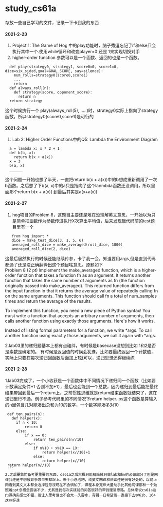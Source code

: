 # study_cs61a
存放一些自己学习的文件，记录一下卡到我的东西  
#### 2021-2-23  
  1. Project 1: The Game of Hog 中的play功能时，脑子秀逗忘记了if和else只会执行其中一个.使用while循环和改变player=0 还是 1来实现切换对手  
  2. higher-order function 参数可以是一个函数、返回的也是一个函数。  
  ```
    def play(strategy0, strategy1, score0=0, score1=0, dice=six_sided,goal=GOAL_SCORE, say=silence):
      num_rolls=strategy0(score0,score1)
      ...
      return 
    def always_roll(n):
      def strategy(score, opponent_score):
        return n
    return strategy
  ```
   这个时候执行一个 play(always_roll(5), .....)时，strategy0实际上指向了strategy函数，所以strategy0(score0,score1)是可行的  
#### 2021-2-24  
  1. Lab 2: Higher Order Functions中的Q5: Lambda the Environment Diagram    
  ```
    a = lambda x: x * 2 + 1
    def b(b, x):
      return b(x + a(x))
    x = 3
    b(a, x)
    ______
  ```  
  这个问题一开始也想了半天，一直把return b(x + a(x))中的b想成重新调用了一次b函数。之后想了下b(a, x)中的a只是指向了这个lanmbda函数还没调用，所以里面那个return b(x + a(x))
  到最后其实是a(x+a(x))  
#### 2021-2-27  
  1. hog项目的Problem 8，这题目主要还是难在没理解英文意思，一开始以为只是简单把函数作为参数传进执行X次算出平均值，后来发现敲代码前的test题目里有一个  
 ```
    from hog import *
    dice = make_test_dice(3, 1, 5, 6)
    averaged_roll_dice = make_averaged(roll_dice, 1000)
    averaged_roll_dice(2, dice)
  ```
  这最后居然执行的时候还能继续传参，卡了我一会，知道要用args,但是直到代码都通了还是没正确翻译出这个题目啥意思。原题如下  
  Problem 8 (2 pt)
Implement the make_averaged function, which is a higher-order function that takes a function fn as an argument. It returns another function that takes the same number of arguments as fn (the function originally passed into make_averaged). This returned function differs from the input function in that it returns the average value of repeatedly calling fn on the same arguments. This function should call fn a total of num_samples times and return the average of the results.

To implement this function, you need a new piece of Python syntax! You must write a function that accepts an arbitrary number of arguments, then calls another function using exactly those arguments. Here's how it works.

Instead of listing formal parameters for a function, we write *args. To call another function using exactly those arguments, we call it again with *args.   
  
2.lab03里的递归题基本上都有点磕绊，有时候是basecase没想到比如 1和2是否是素数是确定的。 有时候是返回值的时候会犹豫，比如要最终返回一个计数值，实际上只要在每次递归回函数后面加上1就可以，递归思想还得继续练  
 #### 2021-2-28  
  1.lab03完成了，一个小收获是一个函数体中不同情况下递归同一个函数（比如要计数满足条件+1 否则不加+1），最后也会能到一个总数，因为递归到最后能把最终结果带回到最后一个return上，之前惯性思维就是return结束函数就结束了，这在递归里行不通。例子参考代码里的不同情况下return helper. ps这个函数是算输入的n里包含几对能凑出总和为10的数字，一个数字能凑多对10
   ```
    def ten_pairs(n):
      def helper(x):
        if n < 10:
            return 0
        else:
            if x == 0:
                return ten_pairs(n//10)
            else:
                if n%10 + x%10 == 10:
                    return helper(x//10)+1
                else:
                    return helper(x//10)
    return helper(n//10)
    ```
 2.之后要繁忙备考更重要的东西，cs61a之后大概只能精简掉只做lab和hw的必做部分了但是网课我还是不想放弃争取每天都跟上。来个小总结吧，纯英文网课和阅读还是很有好处的，以前上网看到英文文本都会选择性忽视现在不会惧怕了，课程本身充斥大量动手比其他网课那种一个劲照着ppt念概念要强不少，尤其是我每次实践前的问答很好的帮我理清思路。总体来说cs61a这门课确实感觉不错，能让人思考但也不会太一头雾水，有朝一日希望能一直接下去学61b、164这些好课
